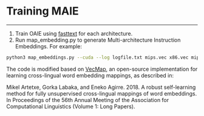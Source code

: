 # Training MAIE
--------
1. Train OAIE using [fasttext](https://github.com/facebookresearch/fastText) for each architecture. 
2. Run map_embedding.py to generate Multi-architecture Instruction Embeddings. For example: 
```bash
python3 map_embeddings.py --cuda --log logfile.txt mips.vec x86.vec mips.emb x86.emb
```

The code is modified based on [VecMap](https://github.com/artetxem/vecmap), an open-source implementation for learning cross-lingual word embedding mappings, as described in:

Mikel Artetxe, Gorka Labaka, and Eneko Agirre. 2018. A robust self-learning method for fully unsupervised cross-lingual mappings of word embeddings. In Proceedings of the 56th Annual Meeting of the Association for Computational Linguistics (Volume 1: Long Papers).
